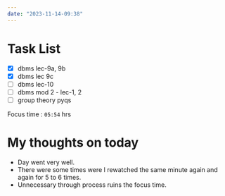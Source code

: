 ```yaml
---
date: "2023-11-14-09:38"
---
```


# Task List

- [x] dbms lec-9a, 9b
- [x] dbms lec 9c 
- [ ] dbms lec-10
- [ ] dbms mod 2 - lec-1, 2
- [ ] group theory pyqs

Focus time : `05:54` hrs

# My thoughts on today
- Day went very well.
- There were some times were I rewatched the same minute again and again for 5 to 6 times. 
- Unnecessary through process ruins the focus time.

